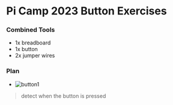 # Pi Camp 2023 Button Exercises

### Combined Tools

* 1x breadboard
* 1x button
* 2x jumper wires


### Plan

* ![button1](button1/)
> detect when the button is pressed
